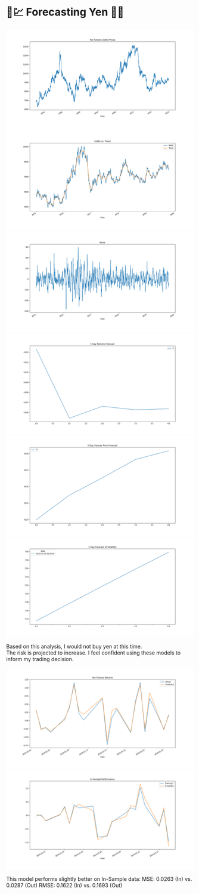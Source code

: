 # 🐍💹 Forecasting Yen 💱🐍

![Settle Price Yen](Resources/settle_yen.png)
![Settle Price vs. Trend](Resources/settle_v_trend.png)
![Noise](Resources/noise.png)
![ARMA Model](Resources/arma.png)
![ARIMA Model](Resources/arima.png)
![GARCH Forecast](Resources/garch.png)

Based on this analysis, I would not buy yen at this time.  
The risk is projected to increase.
I feel confident using these models to inform my trading decision.

![Returns](Resources/returns.png)
![In-Sample Performance](Resources/in_sample.png)

This model performs slightly better on In-Sample data:
MSE: 0.0263 (In) vs. 0.0287 (Out)
RMSE: 0.1622 (In) vs. 0.1693 (Out)

